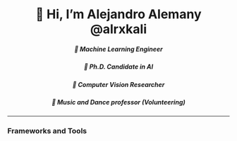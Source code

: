 <p align="center">
  <h1 align="center">👋 Hi, I’m Alejandro Alemany @alrxkali</h1>
</p>
<p align="center">
  <h5 align="center">💪 Machine Learning Engineer</h1>
  <h5 align="center">🌱 Ph.D. Candidate in AI</h1>
  <h5 align="center">👀 Computer Vision Researcher</h1>
  <h5 align="center">💞️ Music and Dance professor (Volunteering)</h1>
</p>

***
### Frameworks and Tools

